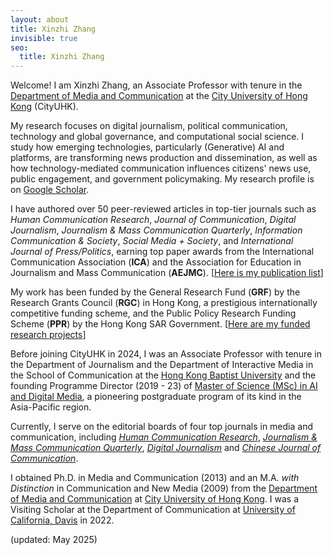 ```yaml
---
layout: about
title: Xinzhi Zhang
invisible: true
seo:
  title: Xinzhi Zhang
---
```



Welcome! I am Xinzhi Zhang, an Associate Professor with tenure in the [Department of Media and Communication](https://www.cityu.edu.hk/com/Profile.aspx?u=xzzhang2) at the [City University of Hong Kong](https://www.cityu.edu.hk/) (CityUHK). 

My research focuses on digital journalism, political communication, technology and global governance, and computational social science. I study how emerging technologies, particularly (Generative) AI and platforms, are transforming news production and dissemination, as well as how technology-mediated communication influences citizens' news use, public engagement, and government policymaking. My research profile is on [Google Scholar](https://scholar.google.com.hk/citations?user=iOFeIDIAAAAJ). 

I have authored over 50 peer-reviewed articles in top-tier journals such as *Human Communication Research*, *Journal of Communication*, *Digital Journalism*, *Journalism & Mass Communication Quarterly*, *Information Communication & Society*, *Social Media + Society*, and *International Journal of Press/Politics*, earning top paper awards from the International Communication Association (**ICA**) and the Association for Education in Journalism and Mass Communication (**AEJMC**). [[Here is my publication list](https://xzzhang2.github.io/pages/pubs.html)] 

My work has been funded by the General Research Fund (**GRF**) by the Research Grants Council (**RGC**) in Hong Kong, a prestigious internationally competitive funding scheme, and the Public Policy Research Funding Scheme (**PPR**) by the Hong Kong SAR Government. [[Here are my funded research projects](https://xzzhang2.github.io/pages/projects.html)] 

Before joining CityUHK in 2024, I was an Associate Professor with tenure in the Department of Journalism and the Department of Interactive Media in the School of Communication at the [Hong Kong Baptist University](https://www.hkbu.edu.hk/) and the founding Programme Director (2019 - 23) of [Master of Science (MSc) in AI and Digital Media](https://ar.hkbu.edu.hk/tpg-admissions/programmes/master-of-science-msc-in-ai-and-digital-media-approved-programme-under-ugc-s-targeted-tpg-programmes-fellowships-scheme), a pioneering postgraduate program of its kind in the Asia-Pacific region.  

Currently, I serve on the editorial boards of four top journals in media and communication, including [*Human Communication Research*](https://academic.oup.com/hcr), [*Journalism & Mass Communication Quarterly*](https://journals.sagepub.com/home/jmq), [*Digital Journalism*](https://www.tandfonline.com/toc/rdij20/current) and [*Chinese Journal of Communication*](https://www.tandfonline.com/toc/rcjc20/current).  

I obtained Ph.D. in Media and Communication (2013) and an M.A. *with Distinction* in Communication and New Media (2009) from the [Department of Media and Communication](http://www6.cityu.edu.hk/com/) at [City University of Hong Kong](www.cityu.edu.hk). I was a Visiting Scholar at the Department of Communication at [University of California, Davis](https://www.ucdavis.edu/) in 2022. 


(updated: May 2025) 


